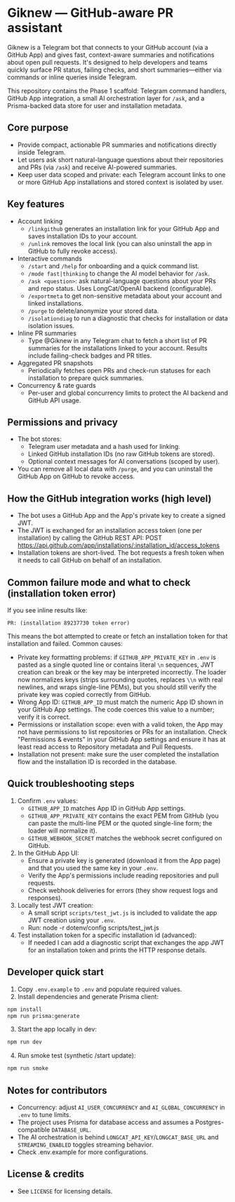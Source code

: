 # Giknew — GitHub-aware PR assistant

Giknew is a Telegram bot that connects to your GitHub account (via a GitHub App) and gives fast, context-aware summaries and notifications about open pull requests. It's designed to help developers and teams quickly surface PR status, failing checks, and short summaries—either via commands or inline queries inside Telegram.

This repository contains the Phase 1 scaffold: Telegram command handlers, GitHub App integration, a small AI orchestration layer for `/ask`, and a Prisma-backed data store for user and installation metadata.

## Core purpose
 - Provide compact, actionable PR summaries and notifications directly inside Telegram.
 - Let users ask short natural-language questions about their repositories and PRs (via `/ask`) and receive AI-powered summaries.
 - Keep user data scoped and private: each Telegram account links to one or more GitHub App installations and stored context is isolated by user.

## Key features
- Account linking
	- `/linkgithub` generates an installation link for your GitHub App and saves installation IDs to your account.
	- `/unlink` removes the local link (you can also uninstall the app in GitHub to fully revoke access).
- Interactive commands
	- `/start` and `/help` for onboarding and a quick command list.
	- `/mode fast|thinking` to change the AI model behavior for `/ask`.
	- `/ask <question>`: ask natural-language questions about your PRs and repo status. Uses LongCat/OpenAI backend (configurable).
	- `/exportmeta` to get non-sensitive metadata about your account and linked installations.
	- `/purge` to delete/anonymize your stored data.
	- `/isolationdiag` to run a diagnostic that checks for installation or data isolation issues.
- Inline PR summaries
	- Type @Giknew in any Telegram chat to fetch a short list of PR summaries for the installations linked to your account. Results include failing-check badges and PR titles.
- Aggregated PR snapshots
	- Periodically fetches open PRs and check-run statuses for each installation to prepare quick summaries.
- Concurrency & rate guards
	- Per-user and global concurrency limits to protect the AI backend and GitHub API usage.

## Permissions and privacy
- The bot stores:
	- Telegram user metadata and a hash used for linking.
	- Linked GitHub installation IDs (no raw GitHub tokens are stored).
	- Optional context messages for AI conversations (scoped by user).
- You can remove all local data with `/purge`, and you can uninstall the GitHub App on GitHub to revoke access.

## How the GitHub integration works (high level)
- The bot uses a GitHub App and the App's private key to create a signed JWT.
- The JWT is exchanged for an installation access token (one per installation) by calling the GitHub REST API:
	POST https://api.github.com/app/installations/:installation_id/access_tokens
- Installation tokens are short-lived. The bot requests a fresh token when it needs to call GitHub on behalf of an installation.

## Common failure mode and what to check (installation token error)
If you see inline results like:

	PR: (installation 89237730 token error)

This means the bot attempted to create or fetch an installation token for that installation and failed. Common causes:
- Private key formatting problems: if `GITHUB_APP_PRIVATE_KEY` in `.env` is pasted as a single quoted line or contains literal `\n` sequences, JWT creation can break or the key may be interpreted incorrectly. The loader now normalizes keys (strips surrounding quotes, replaces `\\n` with real newlines, and wraps single-line PEMs), but you should still verify the private key was copied correctly from GitHub.
- Wrong App ID: `GITHUB_APP_ID` must match the numeric App ID shown in your GitHub App settings. The code coerces this value to a number; verify it is correct.
- Permissions or installation scope: even with a valid token, the App may not have permissions to list repositories or PRs for an installation. Check "Permissions & events" in your GitHub App settings and ensure it has at least read access to Repository metadata and Pull Requests.
- Installation not present: make sure the user completed the installation flow and the installation ID is recorded in the database.

## Quick troubleshooting steps
1. Confirm `.env` values:
	 - `GITHUB_APP_ID` matches App ID in GitHub App settings.
	 - `GITHUB_APP_PRIVATE_KEY` contains the exact PEM from GitHub (you can paste the multi-line PEM or the quoted single-line form; the loader will normalize it).
	 - `GITHUB_WEBHOOK_SECRET` matches the webhook secret configured on GitHub.
2. In the GitHub App UI:
	 - Ensure a private key is generated (download it from the App page) and that you used the same key in your `.env`.
	 - Verify the App's permissions include reading repositories and pull requests.
	 - Check webhook deliveries for errors (they show request logs and responses).
3. Locally test JWT creation:
	 - A small script `scripts/test_jwt.js` is included to validate the app JWT creation using your `.env`.
	 - Run: node -r dotenv/config scripts/test_jwt.js
4. Test installation token for a specific installation id (advanced):
	 - If needed I can add a diagnostic script that exchanges the app JWT for an installation token and prints the HTTP response details.

## Developer quick start
1. Copy `.env.example` to `.env` and populate required values.
2. Install dependencies and generate Prisma client:

```bash
npm install
npm run prisma:generate
```

3. Start the app locally in dev:

```bash
npm run dev
```

4. Run smoke test (synthetic /start update):

```bash
npm run smoke
```

## Notes for contributors
- Concurrency: adjust `AI_USER_CONCURRENCY` and `AI_GLOBAL_CONCURRENCY` in `.env` to tune limits.
- The project uses Prisma for database access and assumes a Postgres-compatible `DATABASE_URL`.
- The AI orchestration is behind `LONGCAT_API_KEY`/`LONGCAT_BASE_URL` and `STREAMING_ENABLED` toggles streaming behavior.
- Check .env.example for more configurations.

## License & credits
- See `LICENSE` for licensing details.
